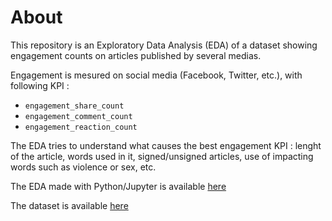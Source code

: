 # About

This repository is an Exploratory Data Analysis (EDA) of a dataset showing engagement counts on articles published by several medias.

Engagement is mesured on social media (Facebook, Twitter, etc.), with following KPI :

- `engagement_share_count`
- `engagement_comment_count`
- `engagement_reaction_count`

The EDA tries to understand what causes the best engagement KPI : lenght of the article, words used in it, signed/unsigned articles, use of impacting words such as violence or sex, etc.

The EDA made with Python/Jupyter is available [here]('index.ipynb')

The dataset is available [here]('articles_data.csv')

